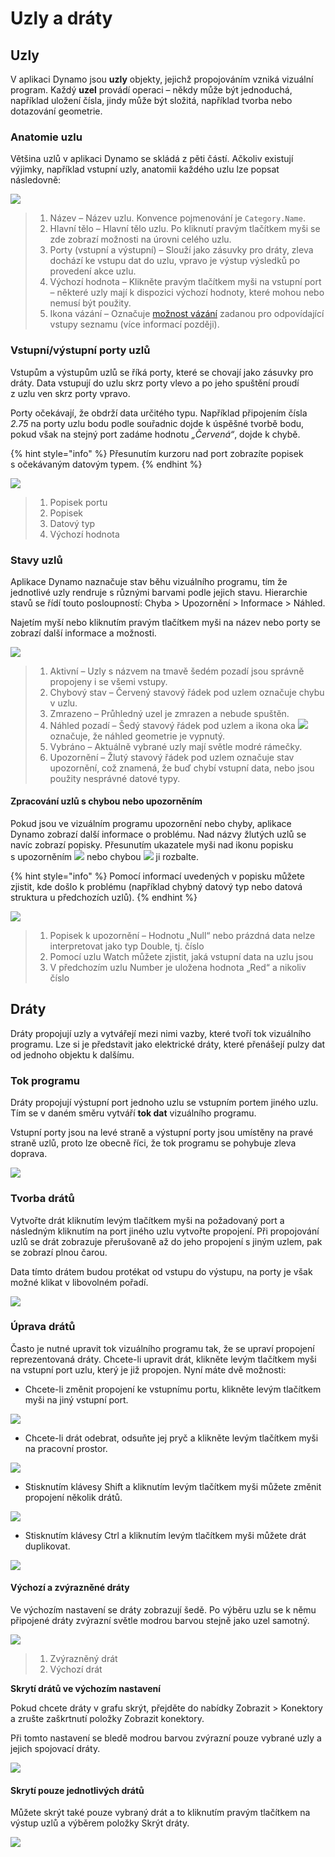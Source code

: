 # Uzly a dráty

## Uzly

V aplikaci Dynamo jsou **uzly** objekty, jejichž propojováním vzniká vizuální program. Každý **uzel** provádí operaci – někdy může být jednoduchá, například uložení čísla, jindy může být složitá, například tvorba nebo dotazování geometrie.

### Anatomie uzlu

Většina uzlů v aplikaci Dynamo se skládá z pěti částí. Ačkoliv existují výjimky, například vstupní uzly, anatomii každého uzlu lze popsat následovně:

![](<images/nodes and wires - nodes anatomy.jpg>)

> 1. Název – Název uzlu. Konvence pojmenování je `Category.Name`.
> 2. Hlavní tělo – Hlavní tělo uzlu. Po kliknutí pravým tlačítkem myši se zde zobrazí možnosti na úrovni celého uzlu.
> 3. Porty (vstupní a výstupní) – Slouží jako zásuvky pro dráty, zleva dochází ke vstupu dat do uzlu, vpravo je výstup výsledků po provedení akce uzlu.
> 4. Výchozí hodnota – Klikněte pravým tlačítkem myši na vstupní port – některé uzly mají k dispozici výchozí hodnoty, které mohou nebo nemusí být použity.
> 5. Ikona vázání – Označuje [možnost vázání](../5\_essential\_nodes\_and\_concepts/5-4\_designing-with-lists/1-whats-a-list.md#lacing) zadanou pro odpovídající vstupy seznamu (více informací později).

### Vstupní/výstupní porty uzlů

Vstupům a výstupům uzlů se říká porty, které se chovají jako zásuvky pro dráty. Data vstupují do uzlu skrz porty vlevo a po jeho spuštění proudí z uzlu ven skrz porty vpravo.

Porty očekávají, že obdrží data určitého typu. Například připojením čísla _2.75_ na porty uzlu bodu podle souřadnic dojde k úspěšné tvorbě bodu, pokud však na stejný port zadáme hodnotu _„Červená“_, dojde k chybě.

{% hint style="info" %}
Přesunutím kurzoru nad port zobrazíte popisek s očekávaným datovým typem.
{% endhint %}

![](<images/nodes and wires - nodes input and tooltip.jpg>)

> 1. Popisek portu
> 2. Popisek
> 3. Datový typ
> 4. Výchozí hodnota

### Stavy uzlů

Aplikace Dynamo naznačuje stav běhu vizuálního programu, tím že jednotlivé uzly rendruje s různými barvami podle jejich stavu. Hierarchie stavů se řídí touto posloupností: Chyba > Upozornění > Informace > Náhled.

Najetím myší nebo kliknutím pravým tlačítkem myši na název nebo porty se zobrazí další informace a možnosti.

![](<images/nodes and wires - node states.jpg>)

> 1. Aktivní – Uzly s názvem na tmavě šedém pozadí jsou správně propojeny i se všemi vstupy.
> 2. Chybový stav – Červený stavový řádek pod uzlem označuje chybu v uzlu.
> 3. Zmrazeno – Průhledný uzel je zmrazen a nebude spuštěn.
> 4. Náhled pozadí – Šedý stavový řádek pod uzlem a ikona oka ![](<images/nodes and wires - preview off.jpg>) označuje, že náhled geometrie je vypnutý.
> 5. Vybráno – Aktuálně vybrané uzly mají světle modré rámečky.
> 6. Upozornění – Žlutý stavový řádek pod uzlem označuje stav upozornění, což znamená, že buď chybí vstupní data, nebo jsou použity nesprávné datové typy.

#### Zpracování uzlů s chybou nebo upozorněním

Pokud jsou ve vizuálním programu upozornění nebo chyby, aplikace Dynamo zobrazí další informace o problému. Nad názvy žlutých uzlů se navíc zobrazí popisky. Přesunutím ukazatele myši nad ikonu popisku s upozorněním ![](<images/nodes and wires - node warning icon.png>) nebo chybou ![](<images/nodes and wires - node error icon.png>) ji rozbalte.

{% hint style="info" %}
Pomocí informací uvedených v popisku můžete zjistit, kde došlo k problému (například chybný datový typ nebo datová struktura u předchozích uzlů).
{% endhint %}

![](<images/nodes and wires - nodes with warning tooltip.jpg>)

> 1. Popisek k upozornění – Hodnotu „Null“ nebo prázdná data nelze interpretovat jako typ Double, tj. číslo
> 2. Pomocí uzlu Watch můžete zjistit, jaká vstupní data na uzlu jsou
> 3. V předchozím uzlu Number je uložena hodnota „Red“ a nikoliv číslo

## Dráty

Dráty propojují uzly a vytvářejí mezi nimi vazby, které tvoří tok vizuálního programu. Lze si je představit jako elektrické dráty, které přenášejí pulzy dat od jednoho objektu k dalšímu.

### Tok programu <a href="#program-flow" id="program-flow"></a>

Dráty propojují výstupní port jednoho uzlu se vstupním portem jiného uzlu. Tím se v daném směru vytváří **tok dat** vizuálního programu.

Vstupní porty jsou na levé straně a výstupní porty jsou umístěny na pravé straně uzlů, proto lze obecně říci, že tok programu se pohybuje zleva doprava.

![](<images/nodes and wires - flow of data.jpg>)

### Tvorba drátů <a href="#creating-wires" id="creating-wires"></a>

Vytvořte drát kliknutím levým tlačítkem myši na požadovaný port a následným kliknutím na port jiného uzlu vytvořte propojení. Při propojování uzlů se drát zobrazuje přerušovaně až do jeho propojení s jiným uzlem, pak se zobrazí plnou čarou.

Data tímto drátem budou protékat od vstupu do výstupu, na porty je však možné klikat v libovolném pořadí.

![](<images/nodes and wires - creating a wire.gif>)

### Úprava drátů <a href="#editing-wires" id="editing-wires"></a>

Často je nutné upravit tok vizuálního programu tak, že se upraví propojení reprezentovaná dráty. Chcete-li upravit drát, klikněte levým tlačítkem myši na vstupní port uzlu, který je již propojen. Nyní máte dvě možnosti:

* Chcete-li změnit propojení ke vstupnímu portu, klikněte levým tlačítkem myši na jiný vstupní port.

![](<images/nodes and wires - edit wire change port (2).gif>)

* Chcete-li drát odebrat, odsuňte jej pryč a klikněte levým tlačítkem myši na pracovní prostor.

![](<images/nodes and wires - edit wires remove.gif>)

* Stisknutím klávesy Shift a kliknutím levým tlačítkem myši můžete změnit propojení několik drátů.

![](<images/nodes and wires - edit multi ports.gif>)

* Stisknutím klávesy Ctrl a kliknutím levým tlačítkem myši můžete drát duplikovat.

![](<images/nodes and wires - duplicate wire.gif>)

#### Výchozí a zvýrazněné dráty <a href="#wire-previews" id="wire-previews"></a>

Ve výchozím nastavení se dráty zobrazují šedě. Po výběru uzlu se k němu připojené dráty zvýrazní světle modrou barvou stejně jako uzel samotný.

![](<images/nodes and wires - default vs highlighted wires.jpg>)

> 1. Zvýrazněný drát
> 2. Výchozí drát

**Skrytí drátů ve výchozím nastavení**

Pokud chcete dráty v grafu skrýt, přejděte do nabídky Zobrazit > Konektory a zrušte zaškrtnutí položky Zobrazit konektory.

Při tomto nastavení se bledě modrou barvou zvýrazní pouze vybrané uzly a jejich spojovací dráty.

![](<images/nodes and wires - hide wires setting (1).gif>)

#### Skrytí pouze jednotlivých drátů

Můžete skrýt také pouze vybraný drát a to kliknutím pravým tlačítkem na výstup uzlů a výběrem položky Skrýt dráty.

![](<images/nodes and wires - hide selected wire.gif>)

